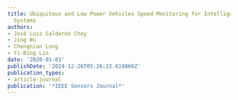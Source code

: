 ```yaml
---
title: Ubiquitous and Low Power Vehicles Speed Monitoring for Intelligent Transport
  Systems
authors:
- José Luis Calderón Choy
- Jing Wu
- Chengnian Long
- Yi-Bing Lin
date: '2020-01-01'
publishDate: '2024-12-26T05:26:22.619866Z'
publication_types:
- article-journal
publication: '*IEEE Sensors Journal*'
---
```


